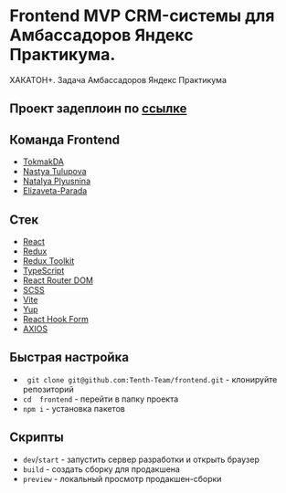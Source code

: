 # Frontend MVP CRM-системы для Амбассадоров Яндекс Практикума.

ХАКАТОН+. Задача Амбассадоров Яндекс Практикума

## Проект задеплоин по [ссылке](https://crm.ragimov700.ru/) 

## Команда Frontend

- [TokmakDA](https://github.com/TokmakDA)
- [Nastya Tulupova](https://github.com/NastyaTulupova)
- [Natalya Plyusnina](https://github.com/TashaSlon)
- [Elizaveta-Parada](https://github.com/Elizaveta-Parada)

## Стек

- [React](https://react.dev/)
- [Redux](https://react-redux.js.org/)
- [Redux Toolkit](https://redux-toolkit.js.org/)
- [TypeScript](https://www.typescriptlang.org/)
- [React Router DOM](https://reactrouter.com/)
- [SCSS](https://sass-lang.com/install/)
- [Vite](https://vitejs.dev/)
- [Yup](https://github.com/jquense/yup?tab=readme-ov-file)
- [React Hook Form](https://react-hook-form.com/)
- [AXIOS](https://axios-http.com)

## Быстрая настройка

- ` git clone git@github.com:Tenth-Team/frontend.git` - клонируйте репозиторий
- `cd  frontend` - перейти в папку проекта
- `npm i` - установка пакетов

## Скрипты

- `dev`/`start` - запустить сервер разработки и открыть браузер
- `build` - создать сборку для продакшена
- `preview` - локальный просмотр продакшен-сборки
